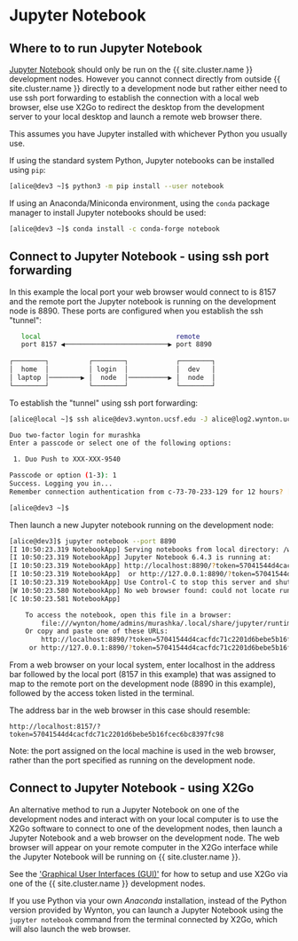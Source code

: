 # Jupyter Notebook

## Where to to run Jupyter Notebook

[Jupyter Notebook] should only be run on the {{ site.cluster.name }} development nodes. However you cannot connect directly from outside {{ site.cluster.name }} directly to a development node but rather either need to use ssh port forwarding to establish the connection with a local web browser, else use X2Go to redirect the desktop from the development server to your local desktop and launch a remote web browser there.

This assumes you have Jupyter installed with whichever Python you usually use.

If using the standard system Python, Jupyter notebooks can be installed using `pip`:

```sh
[alice@dev3 ~]$ python3 -m pip install --user notebook
```

If using an Anaconda/Miniconda environment, using the `conda` package manager to install Jupyter notebooks should be used:

```sh
[alice@dev3 ~]$ conda install -c conda-forge notebook

```

## Connect to Jupyter Notebook - using ssh port forwarding 

In this example the local port your web browser would connect to is 8157 and the remote port the Jupyter notebook is running on the development node is 8890.  These ports are configured when you establish the ssh "tunnel":

```sh
   local                                  remote 
   port 8157 ◀──────────────────────────▶ port 8890                            
                                                                                               
┌────────┐          ┌────────┐            ┌────────┐                                        
│  home  │          │ login  │            │  dev   │  
│ laptop │────────▶ │  node  │──────────▶ │  node  │                       
└────────┘          └────────┘            └────────┘ 
```

To establish the "tunnel" using ssh port forwarding:

```sh
[alice@local ~]$ ssh alice@dev3.wynton.ucsf.edu -J alice@log2.wynton.ucsf.edu -L 8157:localhost:8890

Duo two-factor login for murashka
Enter a passcode or select one of the following options:

 1. Duo Push to XXX-XXX-9540

Passcode or option (1-3): 1
Success. Logging you in...
Remember connection authentication from c-73-70-233-129 for 12 hours? [y/N] n  

[alice@dev3 ~]$ 
```

Then launch a new Jupyter notebook running on the development node:

```sh
[alice@dev3]$ jupyter notebook --port 8890
[I 10:50:23.319 NotebookApp] Serving notebooks from local directory: /wynton/home/alice
[I 10:50:23.319 NotebookApp] Jupyter Notebook 6.4.3 is running at:
[I 10:50:23.319 NotebookApp] http://localhost:8890/?token=57041544d4cacfdc71c2201d6bebe5b16fcec6bc8397fc98
[I 10:50:23.319 NotebookApp]  or http://127.0.0.1:8890/?token=57041544d4cacfdc71c2201d6bebe5b16fcec6bc8397fc98
[I 10:50:23.319 NotebookApp] Use Control-C to stop this server and shut down all kernels (twice to skip confirmation).
[W 10:50:23.580 NotebookApp] No web browser found: could not locate runnable browser.
[C 10:50:23.581 NotebookApp]

    To access the notebook, open this file in a browser:
        file:///wynton/home/admins/murashka/.local/share/jupyter/runtime/nbserver-27971-open.html
    Or copy and paste one of these URLs:
        http://localhost:8890/?token=57041544d4cacfdc71c2201d6bebe5b16fcec6bc8397fc98
     or http://127.0.0.1:8890/?token=57041544d4cacfdc71c2201d6bebe5b16fcec6bc8397fc98
```

From a web browser on your local system, enter localhost in the address bar followed by the local port (8157 in this example) that was assigned to map to the remote port on the development node (8890 in this example), followed by the access token listed in the terminal.

The address bar in the web browser in this case should resemble:
  
`http://localhost:8157/?token=57041544d4cacfdc71c2201d6bebe5b16fcec6bc8397fc98`

Note: the port assigned on the local machine is used in the web browser, rather than the port specified as running on the development node.


## Connect to Jupyter Notebook - using X2Go

An alternative method to run a Jupyter Notebook on one of the development nodes and interact with on your local computer is to use the X2Go software to connect to one of the development nodes, then launch a Jupyter Notebook and a web browser on the development node. The web browser will appear on your remote computer in the X2Go interface while the Jupyter Notebook will be running on {{ site.cluster.name }}.

See the ['Graphical User Interfaces (GUI)'](https://wynton.ucsf.edu/hpc/howto/gui-x11fwd.html) for how to setup and use X2Go via one of the {{ site.cluster.name }} development nodes.

<div class="alert alert-info" role="alert">
If you use Python via your own <em>Anaconda</em> installation, instead of the Python version provided by Wynton, you can launch a Jupyter Notebook using the <code>jupyter notebook</code> command from the terminal connected by X2Go, which will also launch the web browser.
</div>




[Jupyter Notebook]: https://jupyter-notebook.readthedocs.io/en/stable/
